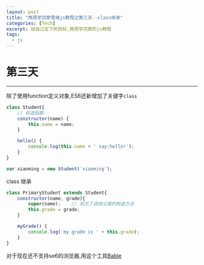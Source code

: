 ```yaml
---
layout: post
title: "两周学完廖雪峰js教程之第三天--class继承"
categories: [Tech]
excerpt: 给自己定下的目标,两周学完廖的js教程
tags:
  - js
---
```



# 第三天

------

除了使用function定义对象,ES6还新增加了关键字`class`

```js
class Student{
    // 构造函数
    constructor(name) {
        this.name = name;
    }

    hello() {
        console.log(this.name + ' say:hello!');
    }
}

var xiaoming = new Student('xiaoming');
```


class 继承

```js
class PrimaryStudent extends Student{
    constructor(name, grade){
        super(name);    // 别忘了调用父类的构造方法
        this.grade = grade;
    }

    myGrade() {
        console.log('my grade is ' + this.grade);
    }
}
```

对于现在还不支持se6的浏览器,用这个工具[Bable](https://babeljs.io/)

